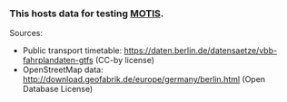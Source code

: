 ### This hosts data for testing [MOTIS](https://motis-project.de).

Sources:

  - Public transport timetable: https://daten.berlin.de/datensaetze/vbb-fahrplandaten-gtfs (CC-by license)
  - OpenStreetMap data: http://download.geofabrik.de/europe/germany/berlin.html (Open Database License)

